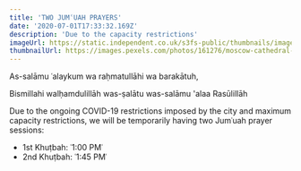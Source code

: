 ```yaml
---
title: 'TWO JUMʿUAH PRAYERS'
date: '2020-07-01T17:33:32.169Z'
description: 'Due to the capacity restrictions'
imageUrl: https://static.independent.co.uk/s3fs-public/thumbnails/image/2017/03/02/19/muslim-prayer-mat.jpg?w968h681
thumbnailUrl: https://images.pexels.com/photos/161276/moscow-cathedral-mosque-prospekt-mira-ramadan-sky-161276.jpeg?auto=compress&cs=tinysrgb&dpr=1&h=450&w=740
---
```


As-salāmu ʿalaykum wa raḥmatullāhi wa barakātuh,

Bismillahi walḥamdulillāh was-ṣalātu was-salāmu 'alaa Rasūlillāh

Due to the ongoing COVID-19 restrictions imposed by the city and maximum capacity restrictions, we will be temporarily having two Jumʿuah prayer sessions:

- 1st Khuṭbah: ʿ1:00 PMʿ
- 2nd Khuṭbah: ʿ1:45 PMʿ
